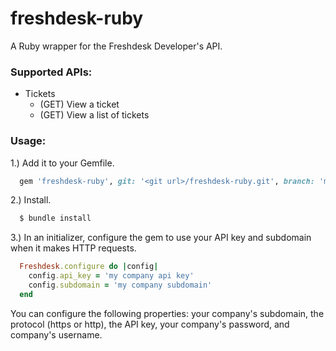 # freshdesk-ruby

A Ruby wrapper for the Freshdesk Developer's API.

### Supported APIs:

* Tickets
  - (GET) View a ticket
  - (GET) View a list of tickets

### Usage:

1.) Add it to your Gemfile.

```ruby
  gem 'freshdesk-ruby', git: '<git url>/freshdesk-ruby.git', branch: 'master'
```

2.) Install.

```bash
  $ bundle install
```

3.) In an initializer, configure the gem to use your API key and subdomain when it makes HTTP requests.

```ruby
  Freshdesk.configure do |config|
    config.api_key = 'my company api key'
    config.subdomain = 'my company subdomain'
  end
```

You can configure the following properties: your company's subdomain, the protocol (https or http), the API key, your company's password, and company's username.
